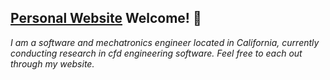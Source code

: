 ## [Personal Website](https://qinjian.xyz/) Welcome! 👋
*I am a software and mechatronics engineer located in California, 
currently conducting research in cfd engineering software. 
Feel free to each out through my website.*


